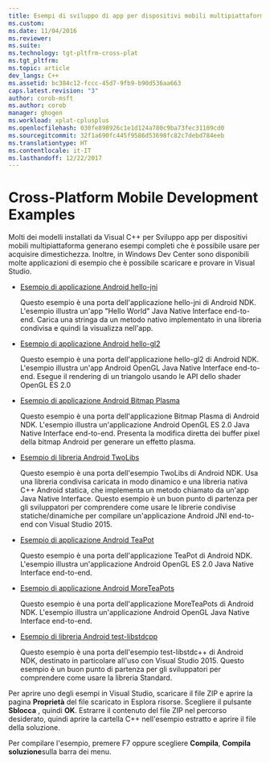 ```yaml
---
title: Esempi di sviluppo di app per dispositivi mobili multipiattaforma | Microsoft Docs
ms.custom: 
ms.date: 11/04/2016
ms.reviewer: 
ms.suite: 
ms.technology: tgt-pltfrm-cross-plat
ms.tgt_pltfrm: 
ms.topic: article
dev_langs: C++
ms.assetid: bc384c12-fccc-45d7-9fb9-b90d536aa663
caps.latest.revision: "3"
author: corob-msft
ms.author: corob
manager: ghogen
ms.workload: xplat-cplusplus
ms.openlocfilehash: 030fe898926c1e1d124a780c9ba73fec31109cd0
ms.sourcegitcommit: 32f1a690fc445f9586d53698fc82c7debd784eeb
ms.translationtype: HT
ms.contentlocale: it-IT
ms.lasthandoff: 12/22/2017
---
```

# <a name="cross-platform-mobile-development-examples"></a>Cross-Platform Mobile Development Examples
Molti dei modelli installati da Visual C++ per Sviluppo app per dispositivi mobili multipiattaforma generano esempi completi che è possibile usare per acquisire dimestichezza. Inoltre, in Windows Dev Center sono disponibili molte applicazioni di esempio che è possibile scaricare e provare in Visual Studio.  
  
-   [Esempio di applicazione Android hello-jni](https://code.msdn.microsoft.com/hello-jni-Android-790ab73d)  
  
     Questo esempio è una porta dell'applicazione hello-jni di Android NDK. L'esempio illustra un'app "Hello World" Java Native Interface end-to-end. Carica una stringa da un metodo nativo implementato in una libreria condivisa e quindi la visualizza nell'app.  
  
-   [Esempio di applicazione Android hello-gl2](https://code.msdn.microsoft.com/hello-gl2-Android-3b61896c)  
  
     Questo esempio è una porta dell'applicazione hello-gl2 di Android NDK. L'esempio illustra un'app Android OpenGL Java Native Interface end-to-end. Esegue il rendering di un triangolo usando le API dello shader OpenGL ES 2.0  
  
-   [Esempio di applicazione Android Bitmap Plasma](https://code.msdn.microsoft.com/Bitmap-Plasma-Android-77ae296a)  
  
     Questo esempio è una porta dell'applicazione Bitmap Plasma di Android NDK. L'esempio illustra un'applicazione Android OpenGL ES 2.0 Java Native Interface end-to-end. Presenta la modifica diretta dei buffer pixel della bitmap Android per generare un effetto plasma.  
  
-   [Esempio di libreria Android TwoLibs](https://code.msdn.microsoft.com/TwoLibs-Android-Library-6396e5c4)  
  
     Questo esempio è una porta dell'esempio TwoLibs di Android NDK. Usa una libreria condivisa caricata in modo dinamico e una libreria nativa C++ Android statica, che implementa un metodo chiamato da un'app Java Native Interface. Questo esempio è un buon punto di partenza per gli sviluppatori per comprendere come usare le librerie condivise statiche/dinamiche per compilare un'applicazione Android JNI end-to-end con Visual Studio 2015.  
  
-   [Esempio di applicazione Android TeaPot](https://code.msdn.microsoft.com/Tea-Pot-Android-Application-e7c05d73)  
  
     Questo esempio è una porta dell'applicazione TeaPot di Android NDK. L'esempio illustra un'applicazione Android OpenGL ES 2.0 Java Native Interface end-to-end.  
  
-   [Esempio di applicazione Android MoreTeaPots](https://code.msdn.microsoft.com/MoreTeaPots-Android-a9bd8549)  
  
     Questo esempio è una porta dell'applicazione MoreTeaPots di Android NDK. L'esempio illustra un'applicazione Android OpenGL Java Native Interface end-to-end.  
  
-   [Esempio di libreria Android test-libstdcpp](https://code.msdn.microsoft.com/test-libstdcpp-Android-00b548f5)  
  
     Questo esempio è una porta dell'esempio test-libstdc++ di Android NDK, destinato in particolare all'uso con Visual Studio 2015. Questo esempio è un buon punto di partenza per gli sviluppatori per comprendere come usare la libreria Standard.  
  
 Per aprire uno degli esempi in Visual Studio, scaricare il file ZIP e aprire la pagina **Proprietà** del file scaricato in Esplora risorse. Scegliere il pulsante **Sblocca** , quindi **OK**. Estrarre il contenuto del file ZIP nel percorso desiderato, quindi aprire la cartella C++ nell'esempio estratto e aprire il file della soluzione.  
  
 Per compilare l'esempio, premere F7 oppure scegliere **Compila**, **Compila soluzione**sulla barra dei menu.